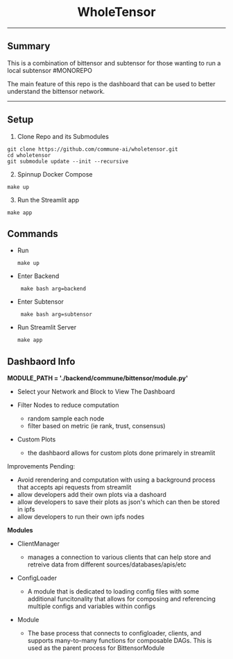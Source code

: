 <div align="center">

# **WholeTensor** <!-- omit in toc -->

</div>

***
## Summary 

This is a combination of bittensor and subtensor for those wanting to run a local subtensor #MONOREPO


The main feature of this repo is the dashboard that can be used to better understand the bittensor network.

***

## Setup

1. Clone Repo and its Submodules

```
git clone https://github.com/commune-ai/wholetensor.git
cd wholetensor
git submodule update --init --recursive
```

2. Spinnup Docker Compose
```
make up
```

3. Run the Streamlit app
```
make app
```


## Commands

- Run 
    
     ```make up```
-  Enter Backend 
    
     ``` make bash arg=backend```
-  Enter Subtensor 
    
     ``` make bash arg=subtensor```


- Run Streamlit Server
    
     ``` make app ```



## Dashbaord Info
**MODULE_PATH = './backend/commune/bittensor/module.py'**



- Select your Network and Block to View The     Dashboard


- Filter Nodes to reduce computation
    - random sample each node
    - filter based on metric (ie rank, trust, consensus)

- Custom Plots
    - the dashbaord allows for custom plots done primarely in streamlit


Improvements Pending:
- Avoid rerendering and computation with using a background process that accepts api requests from streamlit
- allow developers add their own plots via a dashoard
- allow developers to save their plots as json's which can then be stored in ipfs
- allow developers to run their own ipfs nodes




**Modules**
- ClientManager
    - manages a connection to various clients that can help store and retreive data from different sources/databases/apis/etc

- ConfigLoader
    - A module that is dedicated to loading config files with some additional funcitonality that allows for composing and referencing multiple configs and variables within configs

- Module
    - The base process that connects to configloader, clients, and supports many-to-many functions for composable DAGs. This is used as the parent process for BittensorModule








